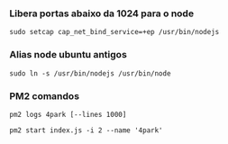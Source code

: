 ### Libera portas abaixo da 1024 para o node
```
sudo setcap cap_net_bind_service=+ep /usr/bin/nodejs
```
### Alias node ubuntu antigos
```
sudo ln -s /usr/bin/nodejs /usr/bin/node
```
### PM2 comandos
```
pm2 logs 4park [--lines 1000]
```
```
pm2 start index.js -i 2 --name '4park'
```
